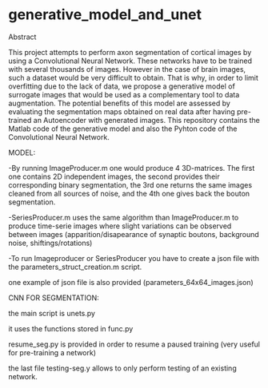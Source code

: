 # generative_model_and_unet



Abstract

This project attempts to perform axon segmentation of cortical images by using a Convolutional Neural Network. These networks have to be trained with several thousands of images. However in the case of brain images, such a dataset would be very difficult to obtain. That is why, in order to limit overfitting due to the lack of data, we propose a generative model of surrogate images that would be used as a complementary tool to data augmentation. The potential benefits of this model are assessed by evaluating the segmentation maps obtained on real data after having pre-trained an Autoencoder with generated images. This repository contains the Matlab code of the generative model and also the Pyhton code of the Convolutional Neural Network. 



MODEL:

-By running ImageProducer.m one would produce 4 3D-matrices. The first one contains 2D independent images, the second provides their corresponding binary segmentation, the 3rd one returns the same images cleaned from all sources of noise, and the 4th one gives back the bouton segmentation.

-SeriesProducer.m uses the same algorithm than ImageProducer.m to produce time-serie images where slight variations can be observed between images (apparition/disapearance of synaptic boutons, background noise, shiftings/rotations)

-To run Imageproducer or SeriesProducer you have to create a json file with the parameters_struct_creation.m script. 

one example of json file is also provided (parameters_64x64_images.json)



CNN FOR SEGMENTATION:

the main script is unets.py

it uses the functions stored in func.py

resume_seg.py is provided in order to resume a paused training (very useful for pre-training a network)

the last file testing-seg.y allows to only perform testing of an existing network.
    
